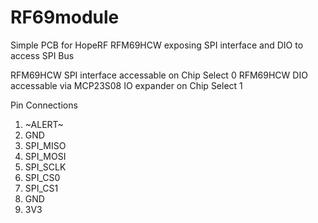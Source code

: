 # RF69module
Simple PCB for HopeRF RFM69HCW exposing SPI interface and DIO to access SPI Bus

RFM69HCW SPI interface accessable on Chip Select 0
RFM69HCW DIO accessable via MCP23S08 IO expander on  Chip Select 1

Pin Connections 
1. \~ALERT\~
2. GND
3. SPI_MISO
4. SPI_MOSI
6. SPI_SCLK
7. SPI_CS0
8. SPI_CS1
9. GND
10. 3V3

